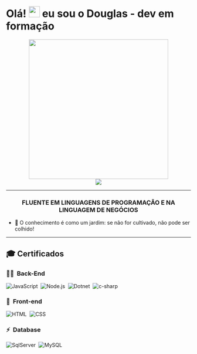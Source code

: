 
<h1 align="left">Olá! <img src="https://raw.githubusercontent.com/kaueMarques/kaueMarques/master/hi.gif" width="30px"> eu sou o Douglas - dev em formação  </h1>

<div align="center">
   <img height="380em" src="https://user-images.githubusercontent.com/70382532/138322189-2db8df52-9dcb-40a0-88a8-c365466bd33d.gif"/>
</div>
<div align="center">
   <a href="https://www.linkedin.com/in/douglas-peres-batista-850ba1169/" target="_blank"><img src="https://img.shields.io/badge/-LinkedIn-%230077B5?style=for-the-badge&logo=linkedin&logoColor=white" target="_blank"></a>
  </div>

***
<div align="center">
   <h3> FLUENTE EM LINGUAGENS DE PROGRAMAÇÃO E NA LINGUAGEM DE NEGÓCIOS </h3>
</div>

- 🎯 O conhecimento é como um jardim: se não for cultivado, não pode ser colhido!


***
## 🎓 Certificados

### 👩‍💻 &nbsp;Back-End
![JavaScript](https://img.shields.io/badge/-JavaScript-05122A?style=flat&logo=javascript)&nbsp;
![Node.js](https://img.shields.io/badge/-Node.js-05122A?style=flat&logo=node.js)&nbsp;
![Dotnet](https://img.shields.io/badge/-.NET-05122A?style=flat&logo=dotnet)&nbsp;
![c-sharp](https://img.shields.io/badge/-C%23-05122A?style=flat&logo=c-sharp)&nbsp;

### 🎨 &nbsp;Front-end
![HTML](https://img.shields.io/badge/-HTML-05122A?style=flat&logo=HTML5)&nbsp;
![CSS](https://img.shields.io/badge/-CSS-05122A?style=flat&logo=CSS3&logoColor=1572B6)&nbsp;

### ⚡ &nbsp;Database 
![SqlServer](https://img.shields.io/badge/-Microsoft%20SQL%20Server-05122A?style=flat&logo=microsoft%20sql%20server&logoColor=1572B6)&nbsp;
![MySQL](https://img.shields.io/badge/-MySQL-05122A?style=flat&logo=mysql)&nbsp;



